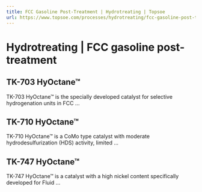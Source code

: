 ```yaml
---
title: FCC Gasoline Post-Treatment | Hydrotreating | Topsoe
url: https://www.topsoe.com/processes/hydrotreating/fcc-gasoline-post-treatment#main-content
---
```


# Hydrotreating | FCC gasoline post-treatment

## TK-703 HyOctane™

TK-703 HyOctane™ is the specially developed catalyst for selective hydrogenation units in FCC ...

## TK-710 HyOctane™

TK-710 HyOctane™ is a CoMo type catalyst with moderate hydrodesulfurization (HDS) activity, limited ...

## TK-747 HyOctane™

TK-747 HyOctane™ is a catalyst with a high nickel content specifically developed for Fluid ...